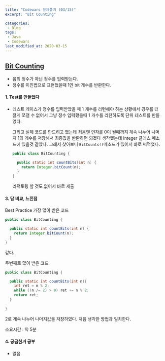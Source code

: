 ```yaml
---
title: "Codewars 문제풀기 (03/15)"
excerpt: "Bit Counting"

categories:
 - Blog
tags:
 - Java
 - Codewars
last_modified_at: 2020-03-15
---
```




## [Bit Counting](https://www.codewars.com/kata/526571aae218b8ee490006f4/train/java)

* 음의 정수가 아닌 정수를 입력받는다.
* 정수를 이진법으로 표현했을때 1인 bit 개수를 반환한다.


#### 1. Test를 만들었다

* 테스트 케이스가 정수를 입력받았을 때 1 개수를 리턴해야 하는 상황에서 경우를 더 잘게 쪼갤 수 없어서 그냥 정수 입력했을때 1 개수를 리턴하도록 단위 테스트를 만들었다.

  그리고 실제 코드를 만드려고 했는데 처음엔 인자를 0이 될때까지 계속 나누어 나머지 1의 개수를 저장해서 최종값을 반환하면 되겠다 생각했는데 Integer 클래스 메소드에 있을것 같았다. 그래서 찾아보니 `BitCounts()`메소드가 있어서 바로 써먹었다.

  ```java
  public class BitCounting {
  
    public static int countBits(int n) {
      return Integer.bitCount(n);
    }
  }
  ```

  리팩토링 할 것도 없어서 바로 제출

####  3. 답 비교, 느낀점

Best Practice 가장 많이 받은 코드

```java
public class BitCounting {

  public static int countBits(int n) {
    return Integer.bitCount(n);
  }
}
```

같다.

두번째로 많이 받은 코드

```java
public class BitCounting {

  public static int countBits(int n){
    int ret = n % 2;
    while ((n /= 2) > 0) ret += n % 2;
    return ret;
  }
  
}
```

2로 계속 나누어 나머지값을 저장하였다. 처음 생각한 방법과 일치한다.

소요시간 : 약 5분


#### 4. 궁금한거 공부

* 없음 

